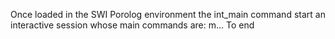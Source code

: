 Once loaded in the SWI Porolog environment the int_main command start an interactive session whose main commands are:
m...
To end
